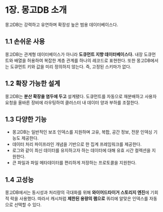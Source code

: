 # 1장. 몽고DB 소개

몽고DB는 강력하고 유연하며 확장성 높은 범용 데이터베이스다.

## 1.1 손쉬운 사용

몽고DB는 관계형 데이터베이스가 아니라 **도큐먼트 지향 데이터베이스다.**
내장 도큐먼트와 배열을 허용하여 복잡한 계층 관계를 하나의 레코드로 표현한다.
또한 몽고DB에서는 도큐먼트 키와 값을 미리 정의하지 않는다. 즉, 고정된 스키마가 없다.

## 1.2 확장 가능한 설계

몽고DB는 **분산 확장을 염두에 두고** 설계됐다.
도큐먼트를 자동으로 재분배하고 사용자 요청을 올바른 장비에 라우팅하여 클러스터 내 데이터 양과 부하를 조절한다.

## 1.3 다양한 기능

- 몽고DB는 일반적인 보조 인덱스를 지원하며 고유, 복합, 공간 정보, 전문 인덱싱 기능도 제공한다.
- 데이터 처리 파이프라인 개념을 기반으로 한 집계 프레임워크를 제공한다.
- 로그와 같이 최신 데이터를 유지하고자 하는 데이터에 대해 유효 시간 컬렉션을 지원한다.
- 큰 파일과 파일 메타데이터를 편리하게 저장하는 프로토콜을 지원한다.

## 1.4 고성능

몽고DB에서는 동시성과 처리량의 극대화를 위해 **와이어드타이거 스토리지 엔진**에 기회적 락을 사용했다.
따라서 캐시처럼 **제한된 용량의 램으로** 쿼리에 알맞은 인덱스를 자동으로 선택할 수 있다.
